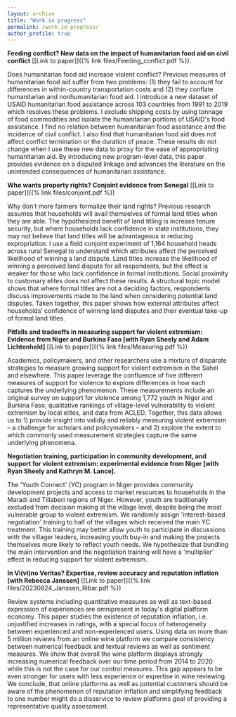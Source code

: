 ```yaml
---
layout: archive
title: "Work in progress"
permalink: /work_in_progress/
author_profile: true
---
```


**Feeding conflict? New data on the impact of humanitarian food aid on civil conflict** [\[Link to paper\]]({% link files/Feeding_conflict.pdf %}). 

Does humanitarian food aid increase violent conflict? Previous measures of humanitarian food aid suffer from two problems: (1) they fail to account for differences in within-country transportation costs and (2) they conflate humanitarian and nonhumanitarian food aid. I introduce a new dataset of USAID humanitarian food assistance across 103 countries from 1991 to 2019 which resolves these problems. I exclude shipping costs by using tonnage of food commodities and isolate the humanitarian portions of USAID's food assistance. I find no relation between humanitarian food assistance and the incidence of civil conflict. I also find that humanitarian food aid does not affect conflict termination or the duration of peace. These results do not change when I use these new data to proxy for the ease of appropriating humanitarian aid. By introducing new program-level data, this paper provides evidence on a disputed linkage and advances the literature on the unintended consequences of humanitarian assistance.

**Who wants property rights? Conjoint evidence from Senegal** [\[Link to paper\]]({% link files/conjoint.pdf %})

Why don’t more farmers formalize their land rights? Previous research assumes that households will avail themselves of formal land titles when they are able. The hypothesized benefit of land titling is increase tenure security, but where households lack confidence in state institutions, they may not believe that land titles will be advantageous in reducing expropriation. I use a field conjoint experiment of 1,164 household heads across rural Senegal to understand which attributes affect the perceived likelihood of winning a land dispute. Land titles increase the likelihood of winning a perceived land dispute for all respondents, but the effect is weaker for those who lack confidence in formal institutions. Social proximity to customary elites does not affect these results. A structural topic model shows that where formal titles are not a deciding factors, respondents discuss improvements made to the land when considering potential land disputes. Taken together, this paper shows how external attributes affect households’ confidence of winning land disputes and their eventual take-up of formal land titles. 

**Pitfalls and tradeoffs in measuring support for violent extremism: Evidence from Niger and Burkina Faso [with Ryan Sheely and Adam Lichtenheld]** [\[Link to paper\]]({% link files/Measuring.pdf %})

Academics, policymakers, and other researchers use a mixture of disparate strategies to measure growing support for violent extremism in the Sahel and elsewhere. This paper leverage the confluence of five different measures of support for violence to explore differences in how each captures the underlying phenomenon. These measurements include an original survey on support for violence among 1,772 youth in Niger and Burkina Faso, qualitative rankings of village-level vulnerability to violent extremism by local elites, and data from ACLED. Together, this data allows us to 1) provide insight into validly and reliably measuring violent extremism – a challenge for scholars and policymakers – and 2) explore the extent to which commonly used measurement strategies capture the same underlying phenomena. 

**Negotiation training, participation in community development, and support for violent extremism: experimental evidence from Niger [with Ryan Sheely and Kathryn M. Lance].**

The 'Youth Connect' (YC) program in Niger provides community development projects and access to market resources to households in the Maradi and Tillaberi regions of Niger. However, youth are traditionally excluded from decision making at the village level, despite being the most vulnerable group to violent extremism. We randomly assign 'interest-based negotiation' training to half of the villages which received the main YC treatment. This training may better allow youth to participate in discussions with the villager leaders, increasing youth buy-in and making the projects themselves more likely to reflect youth needs. We hypothesize that bundling the main intervention and the negotiation training will have a 'multiplier' effect in reducing support for violent extremism. 

**In Vi(vi)no Veritas? Expertise, review accuracy and reputation inflation [with Rebecca Janssen]** [\[Link to paper\]]({% link files/20230824_Janssen_Ribar.pdf %})

Review systems including quantitative measures as well as text-based expression of experiences are omnipresent in today's digital platform economy. This paper studies the existence of reputation inflation, i.e. unjustified increases in ratings, with a special focus of heterogeneity between experienced and non-experienced users. Using data on more than 5 million reviews from an online wine platform we compare consistency between numerical feedback and textual reviews as well as sentiment measures. We show that overall the wine platform displays strongly increasing numerical feedback over our time period from 2014 to 2020 while this is not the case for our control measures. This gap appears to be even stronger for users with less experience or expertise in wine reviewing. We conclude, that online platforms as well as potential customers should be aware of the phenomenon of reputation inflation and simplifying feedback to one number might do a disservice to review platforms goal of providing a representative quality assessment.



